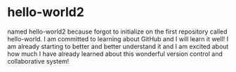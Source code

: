# hello-world2
named hello-world2 because forgot to initialize on the first repository called hello-world.
I am committed to learning about GitHub and I will learn it well!
I am already starting to better and better understand it and I am excited about how much I have already learned about this wonderful version control and collaborative system!
